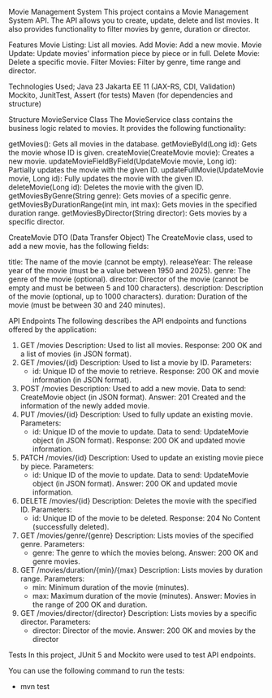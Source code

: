Movie Management System
This project contains a Movie Management System API. The API allows you to create, update, delete and list movies. It also provides functionality to filter movies by genre, duration or director.

Features
Movie Listing: List all movies.
Add Movie: Add a new movie.
Movie Update: Update movies' information piece by piece or in full.
Delete Movie: Delete a specific movie.
Filter Movies: Filter by genre, time range and director.

Technologies Used;
Java 23
Jakarta EE 11 (JAX-RS, CDI, Validation)
Mockito, JunitTest, Assert (for tests)
Maven (for dependencies and structure)

Structure
MovieService Class
The MovieService class contains the business logic related to movies. It provides the following functionality:

getMovies(): Gets all movies in the database.
getMovieById(Long id): Gets the movie whose ID is given.
createMovie(CreateMovie movie): Creates a new movie.
updateMovieFieldByField(UpdateMovie movie, Long id): Partially updates the movie with the given ID.
updateFullMovie(UpdateMovie movie, Long id): Fully updates the movie with the given ID.
deleteMovie(Long id): Deletes the movie with the given ID.
getMoviesByGenre(String genre): Gets movies of a specific genre.
getMoviesByDurationRange(int min, int max): Gets movies in the specified duration range.
getMoviesByDirector(String director): Gets movies by a specific director.

CreateMovie DTO (Data Transfer Object)
The CreateMovie class, used to add a new movie, has the following fields:

title: The name of the movie (cannot be empty).
releaseYear: The release year of the movie (must be a value between 1950 and 2025).
genre: The genre of the movie (optional).
director: Director of the movie (cannot be empty and must be between 5 and 100 characters).
description: Description of the movie (optional, up to 1000 characters).
duration: Duration of the movie (must be between 30 and 240 minutes).

API Endpoints
The following describes the API endpoints and functions offered by the application:

1. GET /movies
   Description: Used to list all movies.
   Response: 200 OK and a list of movies (in JSON format).
2. GET /movies/{id}
   Description: Used to list a movie by ID.
   Parameters:
   - id: Unique ID of the movie to retrieve.
   Response: 200 OK and movie information (in JSON format).
3. POST /movies
   Description: Used to add a new movie.
   Data to send: CreateMovie object (in JSON format).
   Answer: 201 Created and the information of the newly added movie.
4. PUT /movies/{id}
   Description: Used to fully update an existing movie.
   Parameters:
   - id: Unique ID of the movie to update.
   Data to send: UpdateMovie object (in JSON format).
   Response: 200 OK and updated movie information.
5. PATCH /movies/{id}
   Description: Used to update an existing movie piece by piece.
   Parameters:
   - id: Unique ID of the movie to update.
   Data to send: UpdateMovie object (in JSON format).
   Answer: 200 OK and updated movie information.
6. DELETE /movies/{id}
   Description: Deletes the movie with the specified ID.
   Parameters:
   - id: Unique ID of the movie to be deleted.
   Response: 204 No Content (successfully deleted).
7. GET /movies/genre/{genre}
   Description: Lists movies of the specified genre.
   Parameters:
   - genre: The genre to which the movies belong.
   Answer: 200 OK and genre movies.
8. GET /movies/duration/{min}/{max}
   Description: Lists movies by duration range.
   Parameters:
   - min: Minimum duration of the movie (minutes).
   - max: Maximum duration of the movie (minutes).
   Answer: Movies in the range of 200 OK and duration.
9. GET /movies/director/{director}
   Description: Lists movies by a specific director.
   Parameters:
   - director: Director of the movie.
   Answer: 200 OK and movies by the director

Tests
In this project, JUnit 5 and Mockito were used to test API endpoints.

You can use the following command to run the tests:
- mvn test